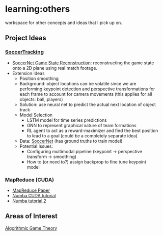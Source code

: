 # learning:others
workspace for other concepts and ideas that I pick up on.

## Project Ideas
### [SoccerTracking](https://github.com/xynlophyl/soccertracking)
- [SoccerNet Game State Reconstruction](https://arxiv.org/pdf/2404.11335): reconstructing the game state onto a 2D plane using real match footage. 
- Extension Ideas
    - Position smoothing 
    - Background: object locations can be volatile since we are performing keypoint detection and perspective transformations for each frame to account for camera movements (this applies for all objects: ball, players) 
    - Solution: use neural net to predict the actual next location of object track 
    - Model Selection
      - LSTM model for time series predictions 
      - GNN to represent graphical nature of team formations 
      - RL agent to act as a reward-maximizer and find the best position to lead to a goal (could be a completely separate idea) 
    - Data: [SoccerNet](https://huggingface.co/datasets/SoccerNet/SN-GSR-2024/tree/main) (has ground truths to train model) 
    - Potential Issues: 
      - Configuring multimodal pipeline (keypoint -> perspective transform -> smoothing)
      - How to (or need to?) assign backprop to fine tune keypoint model
### MapReduce (CUDA)
- [MapReduce Paper](https://static.googleusercontent.com/media/research.google.com/en//archive/mapreduce-osdi04.pdf)
- [Numba CUDA tutorial](https://colab.research.google.com/github/NVIDIA/accelerated-computing-hub/blob/main/gpu-python-tutorial/2.0_Numba.ipynb?authuser=1#scrollTo=9723dc8a-9627-442f-becc-3d9fc5423096)
- [Numba tutorial 2](https://colab.research.google.com/github/NVIDIA/accelerated-computing-hub/blob/main/gpu-python-tutorial/3.0_Numba_gauss.ipynb#scrollTo=21fd0189-6e1a-49d1-972f-dc0e411548e4)

## Areas of Interest
[Algorithmic Game Theory](https://www.cs.cmu.edu/~sandholm/cs15-892F13/algorithmic-game-theory.pdf)
